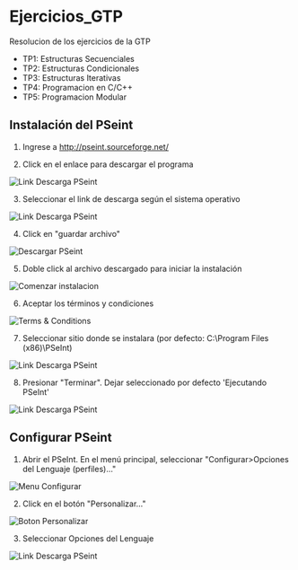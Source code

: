 # Ejercicios_GTP
Resolucion de los ejercicios de la GTP

* TP1: Estructuras Secuenciales
* TP2: Estructuras Condicionales
* TP3: Estructuras Iterativas
* TP4: Programacion en C/C++
* TP5: Programacion Modular

## Instalación del PSeint
1. Ingrese a http://pseint.sourceforge.net/

2. Click en el enlace para descargar el programa

![Link Descarga PSeint](Imagenes/paso_2.png)

3. Seleccionar el link de descarga según el sistema operativo

![Link Descarga PSeint](Imagenes/paso_3.png)

4. Click en "guardar archivo"

![Descargar PSeint](Imagenes/paso_4.png)

5. Doble click al archivo descargado para iniciar la instalación

![Comenzar instalacion](Imagenes/paso_5.png)

6. Aceptar los términos y condiciones

![Terms & Conditions](Imagenes/paso_6.png)

7. Seleccionar sitio donde se instalara (por defecto: C:\Program Files (x86)\PSeInt)

![Link Descarga PSeint](Imagenes/paso_7.png)

8. Presionar "Terminar". Dejar seleccionado por defecto 'Ejecutando PSeInt'

![Link Descarga PSeint](Imagenes/paso_8.png)

## Configurar PSeint
1. Abrir el PSeInt. En el menú principal, seleccionar "Configurar>Opciones del Lenguaje (perfiles)..."

![Menu Configurar](Imagenes/paso_10.png)

2. Click en el botón "Personalizar..."

![Boton Personalizar](Imagenes/paso_11.png)

3. Seleccionar Opciones del Lenguaje

![Link Descarga PSeint](Imagenes/paso_12.png)